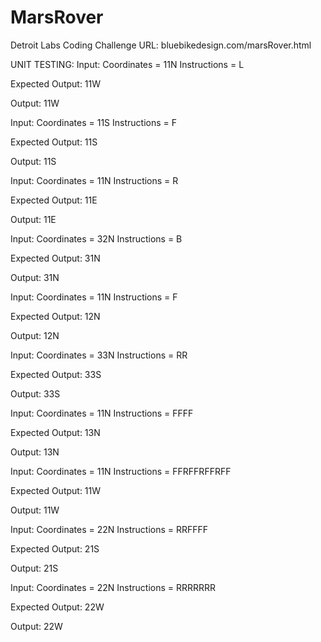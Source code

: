 # MarsRover
Detroit Labs Coding Challenge
URL: bluebikedesign.com/marsRover.html

UNIT TESTING:
Input: 
Coordinates = 11N
Instructions = L

Expected Output: 11W

Output: 11W

Input: 
Coordinates = 11S
Instructions = F

Expected Output: 11S

Output: 11S

Input: 
Coordinates = 11N
Instructions = R

Expected Output: 11E

Output: 11E

Input: 
Coordinates = 32N
Instructions = B

Expected Output: 31N

Output: 31N

Input: 
Coordinates = 11N
Instructions = F

Expected Output: 12N

Output: 12N

Input: 
Coordinates = 33N
Instructions = RR

Expected Output: 33S

Output: 33S

Input: 
Coordinates = 11N
Instructions = FFFF

Expected Output: 13N

Output: 13N

Input: 
Coordinates = 11N
Instructions = FFRFFRFFRFF

Expected Output: 11W

Output: 11W

Input: 
Coordinates = 22N
Instructions = RRFFFF

Expected Output: 21S

Output: 21S

Input: 
Coordinates = 22N
Instructions = RRRRRRR

Expected Output: 22W

Output: 22W
